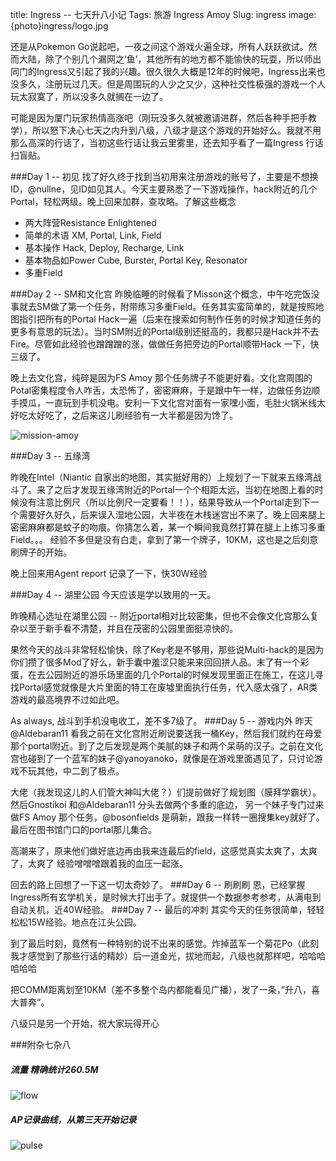 title: Ingress -- 七天升八小记
Tags: 旅游 Ingress Amoy
Slug: ingress
image: {photo}ingress/logo.jpg


还是从Pokemon Go说起吧，一夜之间这个游戏火遍全球，所有人跃跃欲试。然而大陆，除了个别几个漏网之‘鱼’，其他所有的地方都不能愉快的玩耍，所以师出同门的Ingress又引起了我的兴趣。很久很久大概是12年的时候吧，Ingress出来也没多久，注册玩过几天。但是周围玩的人少之又少，这种社交性极强的游戏一个人玩太寂寞了，所以没多久就搁在一边了。

可能是因为厦门玩家热情高涨吧（刚玩没多久就被邀请进群，然后各种手把手教学），所以怒下决心七天之内升到八级，八级才是这个游戏的开始好么。我就不用那么高深的行话了，当初这些行话让我云里雾里，还去知乎看了一篇Ingress 行话扫盲贴。

###Day 1 -- 初见
找了好久终于找到当初用来注册游戏的账号了，主要是不想换ID，@nullne，见ID如见其人。今天主要熟悉了一下游戏操作，hack附近的几个Portal，轻松两级。晚上回来加群，查攻略。了解这些概念

- 两大阵营Resistance Enlightened
- 简单的术语 XM, Portal, Link, Field
- 基本操作 Hack, Deploy, Recharge, Link
- 基本物品如Power Cube, Burster, Portal Key, Resonator
- 多重Field

###Day 2 -- SM和文化宫
昨晚临睡的时候看了Misson这个概念，中午吃完饭没事就去SM做了第一个任务，附带练习多重Field。任务其实蛮简单的，就是按照地图指引把所有的Portal Hack一遍（后来在搜索如何制作任务的时候才知道任务的更多有意思的玩法）。当时SM附近的Portal级别还挺高的，我都只是Hack并不去Fire。尽管如此经验也蹭蹭蹭的涨，做做任务把旁边的Portal顺带Hack 一下，快三级了。

晚上去文化宫，纯碎是因为FS Amoy 那个任务牌子不能更好看。文化宫周围的Potal密集程度令人咋舌，太恐怖了，密密麻麻，于是跟中午一样，边做任务边顺手摸瓜，一直玩到手机没电。安利一下文化宫对面有一家嘿小面，毛肚火锅米线太好吃太好吃了，之后来这儿刷经验有一大半都是因为馋了。

![mission-amoy]({photo}ingress/mission-amoy.png)

###Day 3 -- 五缘湾

昨晚在Intel（Niantic 自家出的地图，其实挺好用的）上规划了一下就来五缘湾战斗了。来了之后才发现五缘湾附近的Portal一个个相距太远，当初在地图上看的时候没有注意比例尺（所以比例尺一定要看！！），结果导致从一个Portal走到下一个需要好久好久，后来误入湿地公园，大半夜在木栈迷宫出不来了。晚上回来腿上密密麻麻都是蚊子的吻痕。你猜怎么着，某一个瞬间我竟然打算在腿上上练习多重Field。。。
经验不多但是没有白走，拿到了第一个牌子，10KM，这也是之后刻意刷牌子的开始。

晚上回来用Agent report 记录了一下，快30W经验

###Day 4 -- 湖里公园
今天应该是学以致用的一天。

昨晚精心选址在湖里公园 -- 附近portal相对比较密集，但也不会像文化宫那么复杂以至于新手看不清楚，并且在茂密的公园里面挺凉快的。

果然今天的战斗非常轻松愉快，除了Key老是不够用，那些说Multi-hack的是因为你们攒了很多Mod了好么，新手囊中羞涩只能来来回回拼人品。末了有一个彩蛋，在去公园附近的游乐场里面的几个Portal的时候发现里面正在施工，在这儿寻找Portal感觉就像是大片里面的特工在废墟里面执行任务，代入感太强了，AR类游戏的最高境界不过如此吧。

As always, 战斗到手机没电收工，差不多7级了。
###Day 5 -- 游戏内外
昨天@Aldebaran11  看我之前在文化宫附近刷说要送我一桶Key，然后我们就约在母爱那个portal附近。到了之后发现是两个美腻的妹子和两个呆萌的汉子。之前在文化宫也碰到了一个蓝军的妹子@yanoyanoko，就像是在游戏里面遇见了，只讨论游戏不玩其他，中二到了极点。

大佬（我发现这儿的人们管大神叫大佬？）们提前做好了规划图（膜拜学霸状）。然后Gnostikoi 和@Aldebaran11 分头去做两个多重的底边， 另一个妹子专门过来做FS Amoy 那个任务，@bosonfields 是萌新，跟我一样转一圈搜集key就好了。最后在图书馆门口的portal那儿集合。

高潮来了，原来他们做好底边再由我来连最后的field，这感觉真实太爽了，太爽了，太爽了 经验噌噌噌跟着我的血压一起涨。

回去的路上回想了一下这一切太奇妙了。
###Day 6 -- 刷刷刷
恩，已经掌握Ingress所有玄学机关，是时候大打出手了。就提供一个数据参考参考，从满电到自动关机，近40W经验。
###Day 7 -- 最后的冲刺
其实今天的任务很简单，轻轻松松15W经验。地点在江头公园。

到了最后时刻，竟然有一种特别的说不出来的感觉。炸掉蓝军一个菊花Po（此刻我才感觉到了那些行话的精妙）后一道金光，拔地而起，八级也就那样吧，哈哈哈哈哈哈

把COMM距离划至10KM（差不多整个岛内都能看见广播），发了一条，”升八，喜大普奔“。

八级只是另一个开始，祝大家玩得开心


###附杂七杂八

##### 流量 精确统计260.5M
 ![flow]({photo}ingress/flow.jpg)
##### AP记录曲线，从第三天开始记录
 ![pulse]({photo}ingress/pulse.png)
